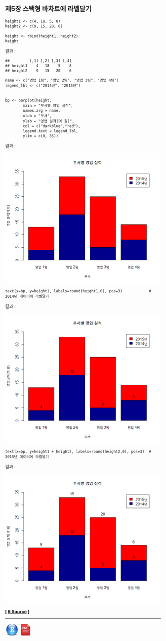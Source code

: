 ## 제5장 스택형 바차트에 라벨달기



```{r}
height1 <- c(4, 18, 5, 8)
height2 <- c(9, 15, 20, 6)

height <- rbind(height1, height2)
height
```

결과 :

```
##         [,1] [,2] [,3] [,4]
## height1    4   18    5    8
## height2    9   15   20    6
```

<div style="page-break-after: always;"></div>

```{r}
name <- c("영업 1팀", "영업 2팀", "영업 3팀", "영업 4팀")
legend_lbl <- c("2014년", "2015년")


bp <- barplot(height,
		main = "부서별 영업 실적",
		names.arg = name,
		xlab = "부서", 
		ylab = "영업 실적(억 원)",
		col = c("darkblue","red"),
		legend.text = legend_lbl,
		ylim = c(0, 35))
```

결과 :

![1570061819488](images/1570061819488.png)

```{r}
text(x=bp, y=height1, labels=round(height1,0), pos=3)            # 2014년 데이터에 라벨달기
```

결과 :

![1570061854427](images/1570061854427.png)

```{r}
text(x=bp, y=height1 + height2, labels=round(height2,0), pos=3)  # 2015년 데이터에 라벨달기
```

결과 :

![1570061909368](images/1570061909368.png)

**[ [R Source](source/ch_5_130_Labelling_Stacked_Bar_Chart.R) ]**



------

 [<img src="images/R.png" alt="R" style="zoom:80%;" />](source/ch_5_130_Labelling_Stacked_Bar_Chart.R) [<img src="images/pdf_image.png" alt="pdf_image" style="zoom:80%;" />](pdf/ch_5_130_Labelling_Stacked_Bar_Chart.pdf)

